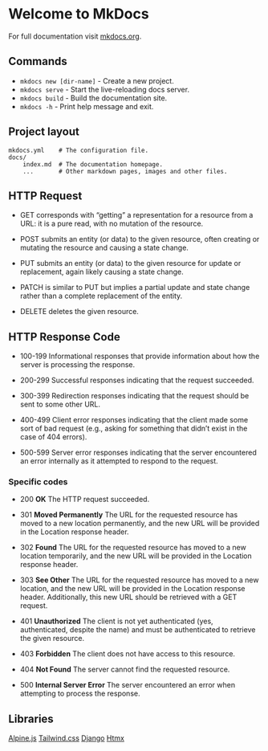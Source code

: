# Welcome to MkDocs

For full documentation visit [mkdocs.org](https://www.mkdocs.org).

## Commands

* `mkdocs new [dir-name]` - Create a new project.
* `mkdocs serve` - Start the live-reloading docs server.
* `mkdocs build` - Build the documentation site.
* `mkdocs -h` - Print help message and exit.

## Project layout

    mkdocs.yml    # The configuration file.
    docs/
        index.md  # The documentation homepage.
        ...       # Other markdown pages, images and other files.

## HTTP Request

* GET corresponds with “getting” a representation for a resource from a URL: it is a pure read, with no mutation of the resource.

* POST submits an entity (or data) to the given resource, often creating or mutating the resource and causing a state change.

* PUT submits an entity (or data) to the given resource for update or replacement, again likely causing a state change.

* PATCH is similar to PUT but implies a partial update and state change rather than a complete replacement of the entity.

* DELETE deletes the given resource.

## HTTP Response Code

* 100-199 Informational responses that provide information about how the server is processing the response.

* 200-299 Successful responses indicating that the request succeeded.

* 300-399 Redirection responses indicating that the request should be sent to some other URL.

* 400-499 Client error responses indicating that the client made some sort of bad request (e.g., asking for something that didn’t exist in the case of 404 errors).

* 500-599 Server error responses indicating that the server encountered an error internally as it attempted to respond to the request.

### Specific codes

* 200 **OK** The HTTP request succeeded.

* 301 **Moved Permanently** The URL for the requested resource has moved to a new location permanently, and the new URL will be provided in the Location response header.

* 302 **Found** The URL for the requested resource has moved to a new location temporarily, and the new URL will be provided in the Location response header.

* 303 **See Other** The URL for the requested resource has moved to a new location, and the new URL will be provided in the Location response header. Additionally, this new URL should be retrieved with a GET request.

* 401 **Unauthorized** The client is not yet authenticated (yes, authenticated, despite the name) and must be authenticated to retrieve the given resource.

* 403 **Forbidden** The client does not have access to this resource.

* 404 **Not Found** The server cannot find the requested resource.

* 500 **Internal Server Error** The server encountered an error when attempting to process the response.

## Libraries

[Alpine.js](https://alpinejs.dev/)
[Tailwind.css](https://tailwindcss.com/)
[Django](https://www.djangoproject.com/)
[Htmx](https://v1.htmx.org/)
